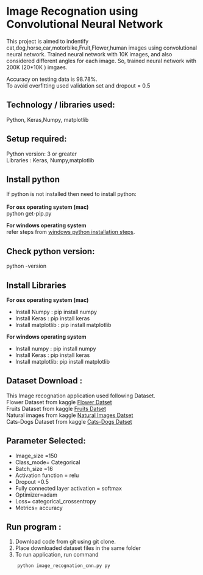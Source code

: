 # Image Recognation using Convolutional Neural Network

This project is aimed to indentify cat,dog,horse,car,motorbike,Fruit,Flower,human images using convolutional neural network.
Trained neural network with 10K images, and also considered different angles for each image. So, trained neural network with 200K (20*10K ) imgaes.<br />

Accuracy on testing data is 98.78%.<br />
To avoid overfitting used validation set and dropout = 0.5<br />


## Technology / libraries used: <br />
Python, Keras,Numpy, matplotlib

## Setup required:<br />
Python version: 3 or greater<br />
Libraries : Keras, Numpy,matplotlib


## Install python <br />
If python is not installed then need to install python:<br />
<br />
**For  osx operating system (mac)**<br />
	python get-pip.py 

**For windows operating system**<br />
	refer steps from [windows python installation steps](https://docs.python.org/3/using/windows.html).<br />
	

## Check python version:
python -version<br />


## Install Libraries<br /> 

**For  osx operating system (mac)**<br />
* Install Numpy : pip install numpy<br />
* Install  Keras : pip install keras<br />
* Install  matplotlib : pip install matplotlib<br />


**For windows operating system**<br />
* Install numpy : pip install numpy<br />
* Install Keras : pip install keras<br />
* Install  matplotlib: pip install matplotlib<br />


## Dataset Download :<br />
This Image recognation application used following Dataset.<br />
Flower Dataset from kaggle [Flower Datset](https://www.kaggle.com/alxmamaev/flowers-recognition)<br />
Fruits Dataset from kaggle [Fruits Datset](https://www.kaggle.com/moltean/fruits/discussion/54011)<br />
Natural images from kaggle [Natural Images Datset](https://www.kaggle.com/prasunroy/natural-images)<br />
Cats-Dogs Dataset from kaggle [Cats-Dogs Datset](https://www.kaggle.com/c/dogs-vs-cats)<br />


## Parameter Selected:<br />
* Image_size =150<br />
* Class_mode= Categorical<br />
* Batch_size =16<br />
* Activation function = relu<br />
* Dropout =0.5<br />
* Fully connected layer activation = softmax<br />
* Optimizer=adam<br />
* Loss= categorical_crossentropy<br />
* Metrics= accuracy<br />

## Run program : <br />
1. Download code from git  using  git clone.
2. Place downloaded dataset files in the same folder
3. To run application, run command 
```
	python image_recognation_cnn.py py
```

